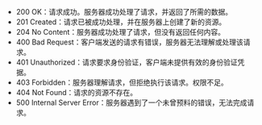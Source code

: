 - 200 OK：请求成功。服务器成功处理了请求，并返回了所需的数据。
- 201 Created：请求已被成功处理，并在服务器上创建了新的资源。
- 204 No Content：服务器成功处理了请求，但没有返回任何内容。
- 400 Bad Request：客户端发送的请求有错误，服务器无法理解或处理该请求。
- 401 Unauthorized：请求要求身份验证，客户端未提供有效的身份验证凭据。
- 403 Forbidden：服务器理解请求，但拒绝执行该请求。权限不足。
- 404 Not Found：请求的资源不存在。
- 500 Internal Server Error：服务器遇到了一个未曾预料的错误，无法完成请求。